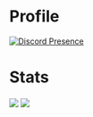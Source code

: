 # Profile
[![Discord Presence](https://lanyard.cnrad.dev/api/1240862102206550169?theme=&borderRadius=&bg=222222&idleMessage=%EF%AE%A9%D9%A8%D9%80%EF%AE%A9%EF%AE%A9%D9%A8%D9%80%E2%99%A1%EF%AE%A9%D9%A8%D9%80%EF%AE%A9%EF%AE%A9%D9%A8%D9%80)](https://discord.com/users/1240862102206550169)
# Stats

<img align="center" src="https://github-readme-stats.vercel.app/api?username=finaldanikz&show_icons=true&theme=radical" />
<img align="center" src="https://github-readme-stats.vercel.app/api/top-langs/?username=finaldanikz&layout=compact&theme=radical" />

